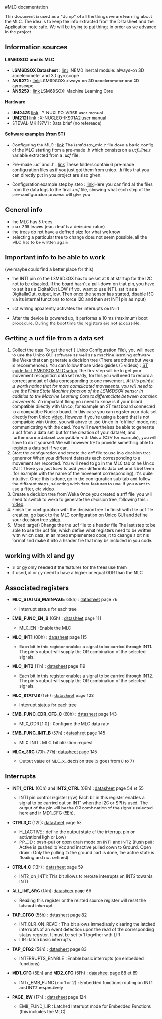#MLC documentation

This document is used as a "dump" of all the things we are learning about the MLC.
The idea is to keep the info extracted from the Datasheet and the Application note safe. We will be trying to put things in order as we advance in the project

## Information sources

#### LSM6DSOX and its MLC
* **LSM6DSOX Datasheet** : [link](https://www.st.com/resource/en/datasheet/lsm6dsox.pdf) iNEMO inertial module: always-on 3D accelerometer and 3D gyroscope
* **AN5272** : [link](https://www.st.com/resource/en/application_note/dm00571818-lsm6dsox-alwayson-3d-accelerometer-and-3d-gyroscope-stmicroelectronics.pdf) LSM6DSOX: always-on 3D accelerometer and 3D gyroscope
* **AN5259** : [link](https://www.st.com/content/ccc/resource/technical/document/application_note/group1/5f/d8/0a/fe/04/f0/4c/b8/DM00563460/files/DM00563460.pdf/jcr:content/translations/en.DM00563460.pdf) LSM6DSOX: Machine Learning Core

#### Hardware
* **UM2435** [link](https://www.st.com/resource/en/user_manual/dm00517423-bluetooth-low-energy-and-802154-nucleo-pack-based-on-stm32wb-series-microcontrollers-stmicroelectronics.pdf) : P-NUCLEO-WB55 user manual
* **UM2121** [link](https://www.st.com/resource/en/user_manual/dm00333132-getting-started-with-the-xnucleoiks01a2-motion-mems-and-environmental-sensor-expansion-board-for-stm32-nucleo-stmicroelectronics.pdf) : X-NUCLEO-IKS01A2 user manual
* STEVAL-MKI197V1 : Data brief (no reference)

#### Software examples (from ST)
* Configuring the MLC : [link](https://github.com/STMicroelectronics/STMems_Standard_C_drivers/tree/master/lsm6dsox_STdC/example/lsm6dsox_mlc.c)
The _lsm6dsox_mlc.c_ file does a basic config of the MLC starting from a pre-made .h which consists on a _ucf_line_t_ variable extracted from a _.ucf_ file.

* Pre-made .ucf and .h : [link](https://github.com/STMicroelectronics/STMems_Machine_Learning_Core/tree/master/lsm6dsox)
These folders contain 6 pre-made configuration files as if you just got them from unico. .h files that you can directly put in you project are also given.

* Configuration example step by step : [link](https://github.com/STMicroelectronics/STMems_Machine_Learning_Core/tree/master/configuration_example)
Here you can find all the files from the data logs to the final _.ucf_ file, showing what each step of the pre-configuration process will give you 


## General info
* the MLC has 8 trees
* max 256 leaves (each leaf is a detected value)
* the trees do not have a defined size for what we know
* selecting a particular tree to change does not seem possible, all the MLC has to be written again

## Important info to be able to work
(we maybe could find a better place for this)
* the INT1 pin on the LSM6DSOX has to be set at 0 at startup for the I2C not to be disabled. If the board hasn't a pull-down on that pin, you have to set it as a DigitalOut LOW (if you want to use INT1, set it as a DigitalInOut, output, low. Then once the sensor has started, disable I3C via its internal functions to force I2C and then set INT1 pin as input)

* ucf writing apparently activates the interrupts on INT1

* After the device is powered up, it performs a 10 ms (maximum) boot procedure. During the boot time the registers are not accessible.


## Getting a ucf file from a data set 
1. Collect the data
To get the ucf ( Unico Configuration File), you will need to use the Unico GUI software as well as a machine learning software like Weka that can generate a decision tree (There are others but weka is recommended). You can follow those video guides (5 videos) : [ST guide for LSM6DSOX MLC setup](https://www.youtube.com/watch?v=xn92M_VSv0o)
The first step will be to get your movement recognition data set ready, for this you will need to record a correct amount of data corresponding to one movement.
_At this point it is worth noting that for more complicated movements, you will need to use the Finite State Machine fonction of the LSM6DSOX sensor in addition to the Machine Learning Core to differenciate between complex movements._
An important thing you need to know is if your board compatible directly with Unico, for example an ST test board connected to a compatible Nucleo board. In this case you can register your data set directly from Unico [video](https://www.youtube.com/watch?v=xhcq0MMdGiY&t=1s). However if you're using a board that is not compatible with Unico, you will ahave to use Unico in "offline" mode, not communicating with the card. You will nevertheless be able to generate a ucf from a data set, but for the creation of your dataset, and furthermore a dataset compatible with Unico (CSV for example), you will have to do it yourself. We will however try to provide something able to register a data set if we can.
2. Start the configuration and create the arff file to use in a decision tree generator
When your different datasets each corresponding to a movement are recorded. You will need to go in the MLC tab of he Unico GUI : There you just have to add your differents data set and label them (for example with the name of the movement corresponding), it's quite intuitive. Once this is done, go in the configuration sub-tab and follow the different steps, selecting wich data features to use, if you want to use a filter, etc [video](https://www.youtube.com/watch?v=NRvoH6jmiys). 
3. Create a decision tree from Weka
Once you created a arff file, you will need to switch to weka to generate the decision tree, following this : [video](https://www.youtube.com/watch?v=fZEKBWfCyg4).
4. Finish the configuration with the decision tree
To finish with the ucf file creation, go back to the MLC configuration on Unico GUI and define your decision tree [video](https://youtu.be/yvoBt9zl5Ws).
5. (Mbed target) Change the the ucf file to a header file
The last step to be able to use the ucf file, which define what registers need to be written with which data, in an mbed implemented code, it to change a bit his format and make it into a header file that may be included in you code.


## working with xl and gy
* xl or gy only needed if the features for the trees use them
* if used, xl or gy need to have a higher or equal ODR than the MLC


## Associated registers

* **MLC_STATUS_MAINPAGE** (38h) : [datasheet](https://www.st.com/resource/en/datasheet/lsm6dsox.pdf#page=76) page 76 
    * Interrupt status for each tree

* **EMB_FUNC_EN_B** (05h) : [datasheet](https://www.st.com/resource/en/datasheet/lsm6dsox.pdf#page=111) page 111
    * MLC_EN : Enable the MLC 
    
* **MLC_INT1** (0Dh) : [datasheet](https://www.st.com/resource/en/datasheet/lsm6dsox.pdf#page=115) page 115
    * Each bit in this register enables a signal to be carried through INT1. The pin's output will supply the OR combination of the selected signals.

* **MLC_INT2** (11h) : [datasheet](https://www.st.com/resource/en/datasheet/lsm6dsox.pdf#page=119) page 119
    * Each bit in this register enables a signal to be carried through INT2. The pin's output will supply the OR combination of the selected signals.

* **MLC_STATUS** (15h) : [datasheet](https://www.st.com/resource/en/datasheet/lsm6dsox.pdf#page=123) page 123
    * Interrupt status for each tree

* **EMB_FUNC_ODR_CFG_C** (60h) : [datasheet](https://www.st.com/resource/en/datasheet/lsm6dsox.pdf#page=143) page 143
    * MLC_ODR [1:0] : Configure the MLC data rate
    
* **EMB_FUNC_INIT_B** (67h) : [datasheet](https://www.st.com/resource/en/datasheet/lsm6dsox.pdf#page=145) page 145
    *  MLC_INIT : MLC Initialization request

* **MLC*x*_SRC** (70h-77h): [datasheet](https://www.st.com/resource/en/datasheet/lsm6dsox.pdf#page=145) page 145
    * Output value of MLC_x_ decision tree (*x* goes from 0 to 7)

## Interrupts
* **INT1_CTRL** (0Dh) and **INT2_CTRL** (0Eh) : [datasheet](https://www.st.com/resource/en/datasheet/lsm6dsox.pdf#page=54) page 54 et 55
    * INT1 pin control register (r/w)
    Each bit in this register enables a signal to be carried out on INT1 when the I2C or SPI is used. The output of the pin will be the OR combination of the signals selected here and in MD1_CFG (5Eh).

* **CTRL3_C** (12h): [datasheet](https://www.st.com/resource/en/datasheet/lsm6dsox.pdf#page=58) page 58
    * H_LACTIVE : define the output state of the interrupt pin on activation(High or Low)
    * PP_OD : push-pull or open drain mode on INT1 and INT2 (Push pull : Active is pushed to Vcc and inactive pulled down to Ground. Open drain : Only the pulling to the ground part is done, the active state is floating and not defined)

* **CTRL4_C** (13h) : [datasheet](https://www.st.com/resource/en/datasheet/lsm6dsox.pdf#page=59) page 59
    * INT2_on_INT1: This bit allows to reroute interrupts on INT2 towards INT1
    
* **ALL_INT_SRC** (1Ah): [datasheet](https://www.st.com/resource/en/datasheet/lsm6dsox.pdf#page=66) page 66
    * Reading this register or the related source register will reset the latched interrupt

* **TAP_CFG0** (56h) : [datasheet](https://www.st.com/resource/en/datasheet/lsm6dsox.pdf#page=82) page 82
    * INT_CLR_ON_READ : This bit allows immediately clearing the latched interrupts of an event detection upon the read of the corresponding status register. It must be set to 1 together with LIR
    * LIR : latch basic interrupts

* **TAP_CFG2** (58h) : [datasheet](https://www.st.com/resource/en/datasheet/lsm6dsox.pdf#page=83) page 83
    * INTERRUPTS_ENABLE : Enable basic interrupts (on embedded functions)
    
* **MD1_CFG** (5Eh) and **MD2_CFG** (5Fh) : [datasheet](https://www.st.com/resource/en/datasheet/lsm6dsox.pdf#page=88) page 88 et 89
    * INT*x*_EMB_FUNC (*x* = 1 or 2) : Embedded functions routing on INT1 and INT2 respectively

* **PAGE_RW** (17h) : [datasheet](https://www.st.com/resource/en/datasheet/lsm6dsox.pdf#page=124) page 124
    * EMB_FUNC_LIR : Latched Interrupt mode for Embedded Functions (this includes the MLC)
